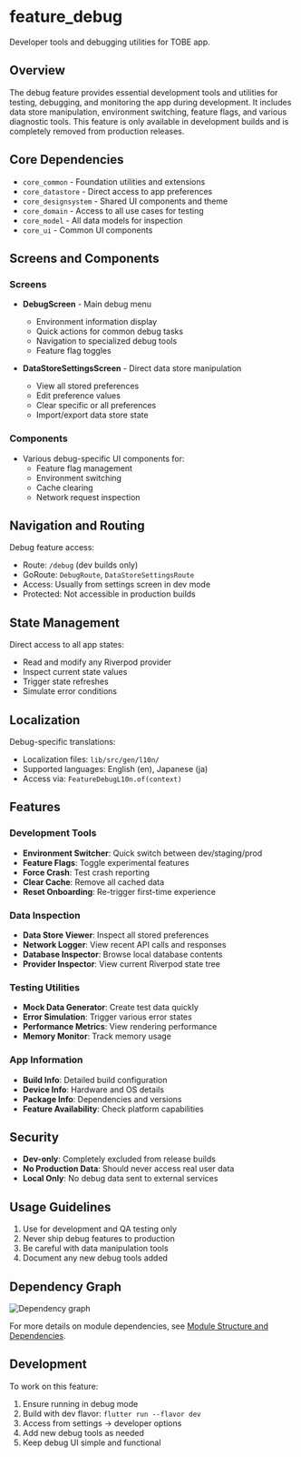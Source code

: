 # feature_debug

Developer tools and debugging utilities for TOBE app.

## Overview

The debug feature provides essential development tools and utilities for testing, debugging, and monitoring the app during development. It includes data store manipulation, environment switching, feature flags, and various diagnostic tools. This feature is only available in development builds and is completely removed from production releases.

## Core Dependencies

- `core_common` - Foundation utilities and extensions
- `core_datastore` - Direct access to app preferences
- `core_designsystem` - Shared UI components and theme
- `core_domain` - Access to all use cases for testing
- `core_model` - All data models for inspection
- `core_ui` - Common UI components

## Screens and Components

### Screens
- **DebugScreen** - Main debug menu
  - Environment information display
  - Quick actions for common debug tasks
  - Navigation to specialized debug tools
  - Feature flag toggles

- **DataStoreSettingsScreen** - Direct data store manipulation
  - View all stored preferences
  - Edit preference values
  - Clear specific or all preferences
  - Import/export data store state

### Components
- Various debug-specific UI components for:
  - Feature flag management
  - Environment switching
  - Cache clearing
  - Network request inspection

## Navigation and Routing

Debug feature access:
- Route: `/debug` (dev builds only)
- GoRoute: `DebugRoute`, `DataStoreSettingsRoute`
- Access: Usually from settings screen in dev mode
- Protected: Not accessible in production builds

## State Management

Direct access to all app states:
- Read and modify any Riverpod provider
- Inspect current state values
- Trigger state refreshes
- Simulate error conditions

## Localization

Debug-specific translations:
- Localization files: `lib/src/gen/l10n/`
- Supported languages: English (en), Japanese (ja)
- Access via: `FeatureDebugL10n.of(context)`

## Features

### Development Tools
- **Environment Switcher**: Quick switch between dev/staging/prod
- **Feature Flags**: Toggle experimental features
- **Force Crash**: Test crash reporting
- **Clear Cache**: Remove all cached data
- **Reset Onboarding**: Re-trigger first-time experience

### Data Inspection
- **Data Store Viewer**: Inspect all stored preferences
- **Network Logger**: View recent API calls and responses
- **Database Inspector**: Browse local database contents
- **Provider Inspector**: View current Riverpod state tree

### Testing Utilities
- **Mock Data Generator**: Create test data quickly
- **Error Simulation**: Trigger various error states
- **Performance Metrics**: View rendering performance
- **Memory Monitor**: Track memory usage

### App Information
- **Build Info**: Detailed build configuration
- **Device Info**: Hardware and OS details
- **Package Info**: Dependencies and versions
- **Feature Availability**: Check platform capabilities

## Security

- **Dev-only**: Completely excluded from release builds
- **No Production Data**: Should never access real user data
- **Local Only**: No debug data sent to external services

## Usage Guidelines

1. Use for development and QA testing only
2. Never ship debug features to production
3. Be careful with data manipulation tools
4. Document any new debug tools added

## Dependency Graph

![Dependency graph](../../docs/images/graphs/dep_graph_feature_debug.svg)

For more details on module dependencies, see [Module Structure and Dependencies](../../docs/modules.md).

## Development

To work on this feature:
1. Ensure running in debug mode
2. Build with dev flavor: `flutter run --flavor dev`
3. Access from settings → developer options
4. Add new debug tools as needed
5. Keep debug UI simple and functional
